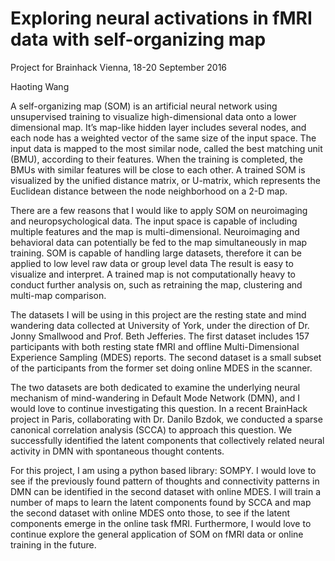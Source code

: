 # Exploring neural activations in fMRI data with self-organizing map
Project for Brainhack Vienna, 18-20 September 2016

Haoting Wang




A self-organizing map (SOM) is an artificial neural network using unsupervised training to visualize high-dimensional data onto a lower dimensional map. It’s map-like hidden layer includes several nodes, and each node has a weighted vector of the same size of the input space. The input data is mapped to the most similar node, called the best matching unit (BMU), according to their features.  When the training is completed, the BMUs with similar features will be close to each other.  A trained SOM is visualized by the unified distance matrix, or U-matrix, which represents the Euclidean distance between the node neighborhood on a 2-D map. 

There are a few reasons that I would like to apply SOM on neuroimaging and neuropsychological data. The input space is capable of including multiple features and the map is multi-dimensional. Neuroimaging and behavioral data can potentially be fed to the map simultaneously in map training. SOM is capable of handling large datasets, therefore it can be applied to low level raw data or group level data The result is easy to visualize and interpret. A trained map is not computationally heavy to conduct further analysis on, such as retraining the map, clustering and multi-map comparison. 

The datasets I will be using in this project are the resting state and mind wandering data collected at University of York, under the direction of Dr. Jonny Smallwood and Prof. Beth Jefferies. The first dataset includes 157 participants with both resting state fMRI and offline Multi-Dimensional Experience Sampling (MDES) reports. The second dataset is a small subset of the participants from the former set doing online MDES in the scanner. 

The two datasets are both dedicated to examine the underlying neural mechanism of mind-wandering in Default Mode Network (DMN), and I would love to continue investigating this question. In a recent BrainHack project in Paris, collaborating with Dr. Danilo Bzdok, we conducted a sparse canonical correlation analysis (SCCA) to approach this question. We successfully identified the latent components that collectively related neural activity in DMN with spontaneous thought contents. 

For this project, I am using a python based library: SOMPY. I would love to see if the previously found pattern of thoughts and connectivity patterns in DMN can be identified in the second dataset with online MDES. I will train a number of maps to learn the latent components found by SCCA and map the second dataset with online MDES onto those, to see if the latent components emerge in the online task fMRI. Furthermore, I would love to continue explore the general application of SOM on fMRI data or online training in the future. 
